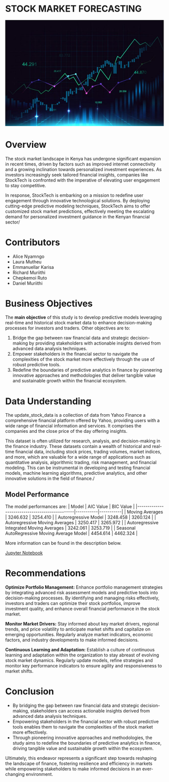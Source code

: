 # STOCK MARKET FORECASTING

<p align="center">
  <img src="https://github.com/Rgmoogachiri/captsone_project/blob/main/stock%20market%20image.jpg" alt="Stock Market">
</p>

# Overview
The stock market landscape in Kenya has undergone significant expansion in recent times, driven by factors such as improved internet connectivity and a growing inclination towards personalized investment experiences. As investors increasingly seek tailored financial insights, companies like StockTech is confronted with the imperative of elevating user engagement to stay competitive.

In response, StockTech is embarking on a mission to redefine user engagement through innovative technological solutions. By deploying cutting-edge predictive modeling techniques, StockTech aims to offer customized stock market predictions, effectively meeting the escalating demand for personalized investment guidance in the Kenyan financial sector/

# Contributors
- Alice Nyamngo
- Laura Mutheu
- Emmanuellar Karisa
- Richard Muriithi
- Chepkemoi Ruto
- Daniel  Muriithi

# Business Objectives
The **main objective** of this study is to develop predictive models leveraging real-time and historical stock market data to enhance decision-making processes for investors and traders. Other objectives are to:
1.	Bridge the gap between raw financial data and strategic decision-making by providing stakeholders with actionable insights derived from advanced data analysis techniques.
2.	Empower stakeholders in the financial sector to navigate the complexities of the stock market more effectively through the use of robust predictive tools.
3.	Redefine the boundaries of predictive analytics in finance by pioneering innovative approaches and methodologies that deliver tangible value and sustainable growth within the financial ecosystem.

# Data Understanding
The update_stock_data is a collection of data from Yahoo Finance a comprehensive financial platform offered by Yahoo, providing users with a wide range of financial information and services. It comprises the companies and the close price of the day offering insights.

This dataset is often utilized for research, analysis, and decision-making in the finance industry. These datasets contain a wealth of historical and real-time financial data, including stock prices, trading volumes, market indices, and more, which are valuable for a wide range of applications such as quantitative analysis, algorithmic trading, risk management, and financial modeling. This can be instrumental in developing and testing financial models, machine learning algorithms, predictive analytics, and other innovative solutions in the field of finance./

## Model Performance

The model performances are:
| Model                                         | AIC Value | BIC Value |
|-----------------------------------------------|-----------|-----------|
| Moving Averages                               | 3246.632  | 3254.410  |
| Autoregressive Model                          | 3248.458  | 3260.124  |
| Autoregressive Moving Averages                | 3250.417  | 3265.972  |
| Autoregressive Integrated Moving Averages     | 3242.061  | 3253.719  |
| Seasonal AutoRegressive Moving Average Model  | 4454.614  | 4462.324  |

More information can be found in the description below.

[Jupyter Notebook](Stock.ipynb)


# Recommendations

**Optimize Portfolio Management:** Enhance portfolio management strategies by integrating advanced risk assessment models and predictive tools into decision-making processes. By identifying and managing risks effectively, investors and traders can optimize their stock portfolios, improve investment quality, and enhance overall financial performance in the stock market.

**Monitor Market Drivers:** Stay informed about key market drivers, regional trends, and price volatility to anticipate market shifts and capitalize on emerging opportunities. Regularly analyze market indicators, economic factors, and industry developments to make informed decisions.

**Continuous Learning and Adaptation:** Establish a culture of continuous learning and adaptation within the organization to stay abreast of evolving stock market dynamics. Regularly update models, refine strategies and monitor key performance indicators to ensure agility and responsiveness to market shifts.

# Conclusion
- By bridging the gap between raw financial data and strategic decision-making, stakeholders can access actionable insights derived from advanced data analysis techniques.
- Empowering stakeholders in the financial sector with robust predictive tools enables them to navigate the complexities of the stock market more effectively.
- Through pioneering innovative approaches and methodologies, the study aims to redefine the boundaries of predictive analytics in finance, driving tangible value and sustainable growth within the ecosystem.

Ultimately, this endeavor represents a significant step towards reshaping the landscape of finance, fostering resilience and efficiency in markets while empowering stakeholders to make informed decisions in an ever-changing environment.


